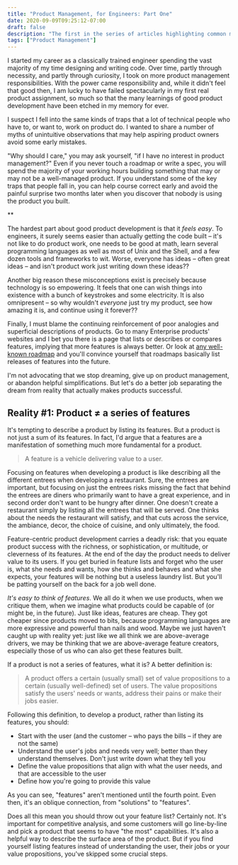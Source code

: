 ```yaml
---
title: "Product Management, for Engineers: Part One"
date: 2020-09-09T09:25:12-07:00
draft: false
description: "The first in the series of articles highlighting common misconceptions about product management."
tags: ["Product Management"]
---
```

I started my career as a classically trained engineer spending the vast majority of my time designing and writing code. Over time, partly through necessity, and partly through curiosity, I took on more product management responsibilities. With the power came responsibility and, while it didn't feel that good then, I am lucky to have failed spectacularly in my first real product assignment, so much so that the many learnings of good product development have been etched in my memory for ever.

I suspect I fell into the same kinds of traps that a lot of technical people who have to, or want to, work on product do. I wanted to share a number of myths of unintuitive observations that may help aspiring product owners avoid some early mistakes.

"Why should I care," you may ask yourself, "if I have no interest in product management?" Even if you never touch a roadmap or write a spec, you will spend the majority of your working hours building something that may or may not be a well-managed product. If you understand some of the key traps that people fall in, you can help course correct early and avoid the painful surprise two months later when you discover that nobody is using the product you built.

**

The hardest part about good product development is that it _feels easy_. To engineers, it surely seems easier than actually getting the code built – it's not like to do product work, one needs to be good at math, learn several programming languages as well as most of Unix and the Shell, and a few dozen tools and frameworks to wit. Worse, everyone has ideas – often great ideas – and isn't product work just writing down these ideas??

Another big reason these misconceptions exist is precisely because technology is so empowering. It feels that one can wish things into existence with a bunch of keystrokes and some electricity. It is also omnipresent – so why wouldn't _everyone_ just try my product, see how amazing it is, and continue using it forever??

Finally, I must blame the continuing reinforcement of poor analogies and superficial descriptions of products. Go to many Enterprise products' websites and I bet you there is a page that lists or describes or compares features, implying that more features is always better. Or look at [any well-known roadmap](http://i1-news.softpedia-static.com/images/news2/Leaked-Information-on-Intel-CPUs-Roadmap-2.png) and you'll convince yourself that roadmaps basically list releases of features into the future.

I'm not advocating that we stop dreaming, give up on product management, or abandon helpful simplifications. But let's do a better job separating the dream from reality that actually makes products successful.

## Reality #1: Product ≠ a series of features

It's tempting to describe a product by listing its features. But a product is not just a sum of its features. In fact, I'd argue that a features are a manifestation of something much more fundamental for a product.

> A feature is a vehicle delivering value to a user.

Focusing on features when developing a product is like describing all the different entrees when developing a restaurant. Sure, the entrees are important, but focusing on just the entrees risks missing the fact that behind the entrees are diners who primarily want to have a great experience, and in second order don't want to be hungry after dinner. One doesn't create a restaurant simply by listing all the entrees that will be served. One thinks about the needs the restaurant will satisfy, and that cuts across the service, the ambiance, decor, the choice of cuisine, and only ultimately, the food.

Feature-centric product development carries a deadly risk: that you equate product success with the richness, or sophistication, or multitude, or cleverness of its features. At the end of the day the product needs to deliver value to its users. If you get buried in feature lists and forget who the user is, what she needs and wants, how she thinks and behaves and what she expects, your features will be nothing but a useless laundry list. But you'll be patting yourself on the back for a job well done.

_It's easy to think of features_. We all do it when we use products, when we critique them, when we imagine what products could be capable of (or might be, in the future). Just like ideas, features are cheap. They got cheaper since products moved to bits, because programming languages are more expressive and powerful than nails and wood. Maybe we just haven't caught up with reality yet: just like we all think we are above-average drivers, we may be thinking that we are above-average feature creators, especially those of us who can also get these features built.

If a product is not a series of features, what it is? A better definition is:

> A product offers a certain (usually small) set of value propositions to a certain (usually well-defined) set of users. The value propositions satisfy the users' needs or wants, address their pains or make their jobs easier.

Following this definition, to develop a product, rather than listing its features, you should:
* Start with the user (and the customer – who pays the bills – if they are not the same)
* Understand the user's jobs and needs very well; better than they understand themselves. Don't just write down what they tell you
* Define the value propositions that align with what the user needs, and that are accessible to the user
* Define how you're going to provide this value

As you can see, "features" aren't mentioned until the fourth point. Even then, it's an oblique connection, from "solutions" to "features".

Does all this mean you should throw out your feature list? Certainly not. It's important for competitive analysis, and some customers will go line-by-line and pick a product that seems to have "the most" capabilities. It's also a helpful way to describe the surface area of the product. But if you find yourself listing features instead of understanding the user, their jobs or your value propositions, you've skipped some crucial steps.